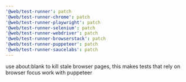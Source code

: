 ```yaml
---
'@web/test-runner': patch
'@web/test-runner-chrome': patch
'@web/test-runner-playwright': patch
'@web/test-runner-selenium': patch
'@web/test-runner-webdriver': patch
'@web/test-runner-browserstack': patch
'@web/test-runner-puppeteer': patch
'@web/test-runner-saucelabs': patch
---
```


use about:blank to kill stale browser pages, this makes tests that rely on browser focus work with puppeteer

